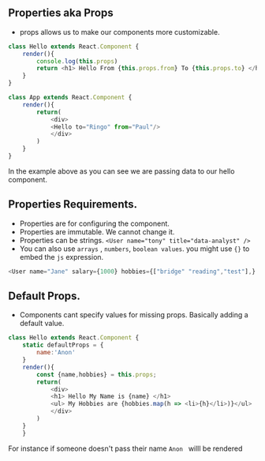 ## Properties aka Props

- props allows us to make our components more customizable.

```js
class Hello extends React.Component {
	render(){
		console.log(this.props)
		return <h1> Hello From {this.props.from} To {this.props.to} </h1>;
	}
}
```

```js
class App extends React.Component {
	render(){
		return(
			<div>
			<Hello to="Ringo" from="Paul"/>
			</div>
		)
	}
}
```

In the example above as you can see we are passing data to our hello component.

## Properties Requirements.

- Properties are for configuring the component.
- Properties are immutable. We cannot change it.
- Properties can be strings. `<User name="tony" title="data-analyst" />`
- You can also use `arrays` , `numbers`, `boolean values`. you might use `{}` to embed the `js` expression.

```js
<User name="Jane" salary={1000} hobbies={["bridge" "reading","test"],} />
```
## Default Props.
- Components cant specify values for missing props. Basically adding a default value.

```js
class Hello extends React.Component {
	static defaultProps = {
		name:'Anon'
	}
	render(){
		const {name,hobbies} = this.props;
		return(
			<div>
			<h1> Hello My Name is {name} </h1>
			<ul> My Hobbies are {hobbies.map(h => <li>{h}</li>)}</ul>
			</div>
		)
	}
	}
```

For instance if someone doesn't pass their name `Anon ` willl be rendered
